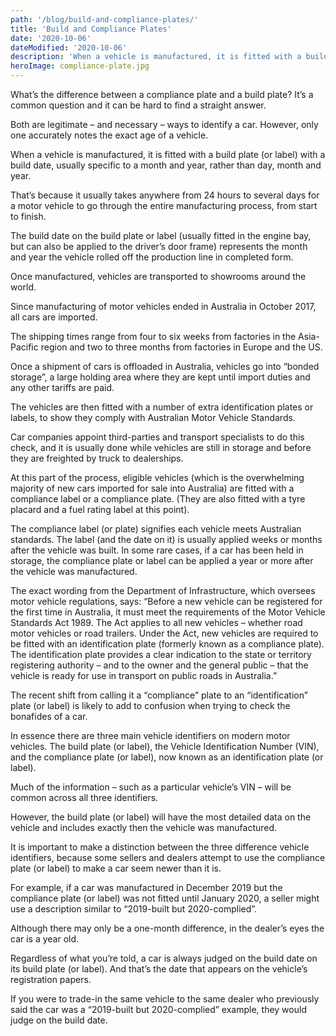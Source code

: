 ```yaml
---
path: '/blog/build-and-compliance-plates/'
title: 'Build and Compliance Plates'
date: '2020-10-06'
dateModified: '2020-10-06'
description: 'When a vehicle is manufactured, it is fitted with a build plate (or label) with a build date, usually specific to a month and year, rather than day, month and year.'
heroImage: compliance-plate.jpg
---
```


What’s the difference between a compliance plate and a build plate? It’s a common question and it can be hard to find a straight answer.

Both are legitimate – and necessary – ways to identify a car. However, only one accurately notes the exact age of a vehicle.

When a vehicle is manufactured, it is fitted with a build plate (or label) with a build date, usually specific to a month and year, rather than day, month and year.

That’s because it usually takes anywhere from 24 hours to several days for a motor vehicle to go through the entire manufacturing process, from start to finish.

The build date on the build plate or label (usually fitted in the engine bay, but can also be applied to the driver’s door frame) represents the month and year the vehicle rolled off the production line in completed form.

Once manufactured, vehicles are transported to showrooms around the world.

Since manufacturing of motor vehicles ended in Australia in October 2017, all cars are imported.

The shipping times range from four to six weeks from factories in the Asia-Pacific region and two to three months from factories in Europe and the US.

Once a shipment of cars is offloaded in Australia, vehicles go into “bonded storage”, a large holding area where they are kept until import duties and any other tariffs are paid.

The vehicles are then fitted with a number of extra identification plates or labels, to show they comply with Australian Motor Vehicle Standards.

Car companies appoint third-parties and transport specialists to do this check, and it is usually done while vehicles are still in storage and before they are freighted by truck to dealerships.

At this part of the process, eligible vehicles (which is the overwhelming majority of new cars imported for sale into Australia) are fitted with a compliance label or a compliance plate. (They are also fitted with a tyre placard and a fuel rating label at this point).

The compliance label (or plate) signifies each vehicle meets Australian standards. The label (and the date on it) is usually applied weeks or months after the vehicle was built. In some rare cases, if a car has been held in storage, the compliance plate or label can be applied a year or more after the vehicle was manufactured.

The exact wording from the Department of Infrastructure, which oversees motor vehicle regulations, says: “Before a new vehicle can be registered for the first time in Australia, it must meet the requirements of the Motor Vehicle Standards Act 1989. The Act applies to all new vehicles – whether road motor vehicles or road trailers. Under the Act, new vehicles are required to be fitted with an identification plate (formerly known as a compliance plate). The identification plate provides a clear indication to the state or territory registering authority – and to the owner and the general public – that the vehicle is ready for use in transport on public roads in Australia.”

The recent shift from calling it a “compliance” plate to an “identification” plate (or label) is likely to add to confusion when trying to check the bonafides of a car.

In essence there are three main vehicle identifiers on modern motor vehicles. The build plate (or label), the Vehicle Identification Number (VIN), and the compliance plate (or label), now known as an identification plate (or label).

Much of the information – such as a particular vehicle’s VIN – will be common across all three identifiers.

However, the build plate (or label) will have the most detailed data on the vehicle and includes exactly then the vehicle was manufactured.

It is important to make a distinction between the three difference vehicle identifiers, because some sellers and dealers attempt to use the compliance plate (or label) to make a car seem newer than it is.

For example, if a car was manufactured in December 2019 but the compliance plate (or label) was not fitted until January 2020, a seller might use a description similar to “2019-built but 2020-complied”.

Although there may only be a one-month difference, in the dealer’s eyes the car is a year old.

Regardless of what you’re told, a car is always judged on the build date on its build plate (or label). And that’s the date that appears on the vehicle’s registration papers.

If you were to trade-in the same vehicle to the same dealer who previously said the car was a “2019-built but 2020-complied” example, they would judge on the build date.
